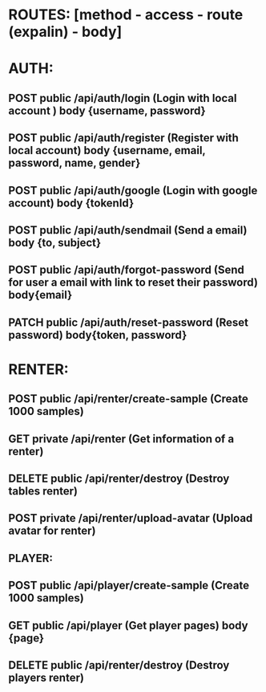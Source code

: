 # ROUTES: [method - access - route (expalin) - body]

# AUTH: 
## POST  public /api/auth/login (Login with local account ) body {username, password}
## POST  public /api/auth/register (Register with local account) body {username, email, password, name, gender}
## POST  public /api/auth/google (Login with google account) body {tokenId}
## POST  public /api/auth/sendmail (Send a email) body {to, subject}
## POST  public /api/auth/forgot-password (Send for user a email with link to reset their password) body{email}
## PATCH  public /api/auth/reset-password (Reset password) body{token, password}

# RENTER:
## POST  public /api/renter/create-sample (Create 1000 samples)
## GET private /api/renter (Get information of a renter) 
## DELETE public /api/renter/destroy (Destroy tables renter)
## POST private /api/renter/upload-avatar (Upload avatar for renter) 

## PLAYER:
## POST  public /api/player/create-sample (Create 1000 samples)
## GET public /api/player (Get player pages) body {page}
## DELETE public /api/renter/destroy (Destroy players renter)
